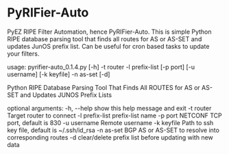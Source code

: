 # PyRIFier-Auto
PyEZ RIPE Filter Automation, hence PyRIFier-Auto. This is simple Python RIPE database parsing tool that finds all routes for AS or AS-SET and updates JunOS prefix list. Can be useful for cron based tasks to update your filters.

usage: pyrifier-auto_0.1.4.py [-h] -t router -l prefix-list [-p port]
                              [-u username] [-k keyfile] -n as-set [-d]

Python RIPE Database Parsing Tool That Finds All ROUTES for AS or AS-SET and
Updates JUNOS Prefix Lists

optional arguments:
  -h, --help      show this help message and exit
  -t router       Target router to connect
  -l prefix-list  prefix-list name
  -p port         NETCONF TCP port, default is 830
  -u username     Remote username
  -k keyfile      Path to ssh key file, default is ~/.ssh/id_rsa
  -n as-set       BGP AS or AS-SET to resolve into corresponding routes
  -d              clear/delete prefix list before updating with new data
